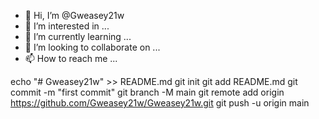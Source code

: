 - 👋 Hi, I’m @Gweasey21w
- 👀 I’m interested in ...
- 🌱 I’m currently learning ...
- 💞️ I’m looking to collaborate on ...
- 📫 How to reach me ...

<!---
Gweasey21w/Gweasey21w is a ✨ special ✨ repository because its `README.md` (this file) appears on your GitHub profile.
You can click the Preview link to take a look at your changes.
--->

echo "# Gweasey21w" >> README.md
git init
git add README.md
git commit -m "first commit"
git branch -M main
git remote add origin https://github.com/Gweasey21w/Gweasey21w.git
git push -u origin main
